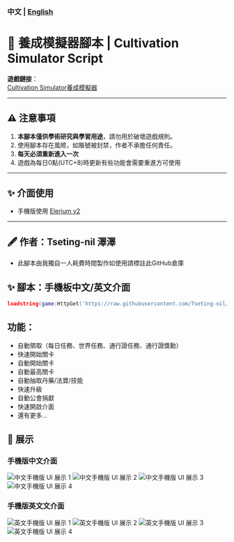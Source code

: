 ### 中文 | [English](READMEen.md)
# 🌟 養成模擬器腳本 | Cultivation Simulator Script

**遊戲鏈接**：  
[Cultivation Simulator養成模擬器](https://www.roblox.com/games/18645473062/UPD21-Cultivation-Simulator)

---

## ⚠️ 注意事項
1. **本腳本僅供學術研究與學習用途**，請勿用於破壞遊戲規則。
2. 使用腳本存在風險，如賬號被封禁，作者不承擔任何責任。
3. **每天必須重新進入一次**
4. 遊戲為每日0點(UTC+8)時更新有些功能會需要重進方可使用
   
---

## ✨ 介面使用
- 手機版使用 [Elerium v2](https://github.com/memejames/elerium-v2-ui-library)

---

## 🖋 作者：Tseting-nil 澤澤 
  - 此腳本由我獨自一人耗費時間製作如使用請標註此GitHub倉庫

## ✨ 腳本：手機板中文/英文介面
```lua
loadstring(game:HttpGet('https://raw.githubusercontent.com/Tseting-nil/-Cultivation-Simulator-script/refs/heads/main/%E5%95%9F%E5%8B%95%E5%99%A8%E5%8A%A0%E5%AF%86%E9%81%B8%E5%96%AE.lua'))()
```
## 功能：
- 自動領取（每日任務、世界任務、通行證任務、通行證獎勳）
- 快速開始關卡
- 自動開始關卡
- 自動最高關卡
- 自動抽取丹藥/法寶/技能
- 快速升級
- 自動公會捐獻
- 快速開啟介面
- 還有更多...
  
## 📸 展示

### 手機版中文介面
![中文手機版 UI 展示 1](https://github.com/Tseting-nil/-Cultivation-Simulator-script/blob/main/%E5%9C%96%E7%89%87/%E4%B8%AD%E6%96%87%E6%BC%94%E7%A4%BA1.png)  ![中文手機版 UI 展示 2](https://github.com/Tseting-nil/-Cultivation-Simulator-script/blob/main/%E5%9C%96%E7%89%87/%E4%B8%AD%E6%96%87%E6%BC%94%E7%A4%BA2.png)  ![中文手機版 UI 展示 3](https://github.com/Tseting-nil/-Cultivation-Simulator-script/blob/main/%E5%9C%96%E7%89%87/%E4%B8%AD%E6%96%87%E6%BC%94%E7%A4%BA3.png) ![中文手機版 UI 展示 4](https://github.com/Tseting-nil/-Cultivation-Simulator-script/blob/main/%E5%9C%96%E7%89%87/%E4%B8%AD%E6%96%87%E6%BC%94%E7%A4%BA4.png)  

### 手機版英文文介面
![英文手機版 UI 展示 1](https://github.com/Tseting-nil/-Cultivation-Simulator-script/blob/main/%E5%9C%96%E7%89%87/%E8%8B%B1%E6%96%87%E6%BC%94%E7%A4%BA1.png)  ![英文手機版 UI 展示 2](https://github.com/Tseting-nil/-Cultivation-Simulator-script/blob/main/%E5%9C%96%E7%89%87/%E8%8B%B1%E6%96%87%E6%BC%94%E7%A4%BA2.png)  ![英文手機版 UI 展示 3](https://github.com/Tseting-nil/-Cultivation-Simulator-script/blob/main/%E5%9C%96%E7%89%87/%E8%8B%B1%E6%96%87%E6%BC%94%E7%A4%BA3.png) ![英文手機版 UI 展示 4](https://github.com/Tseting-nil/-Cultivation-Simulator-script/blob/main/%E5%9C%96%E7%89%87/%E8%8B%B1%E6%96%87%E6%BC%94%E7%A4%BA4.png)   
